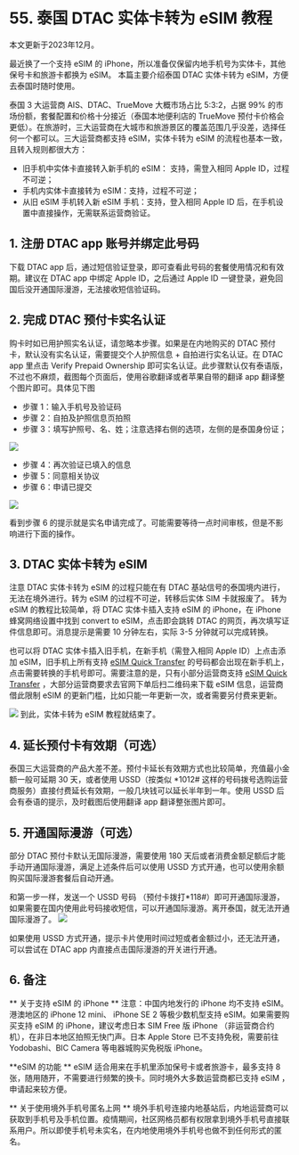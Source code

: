 # 55. 泰国 DTAC 实体卡转为 eSIM 教程

本文更新于2023年12月。

<!-- more -->

最近换了一个支持 eSIM 的 iPhone，所以准备仅保留内地手机号为实体卡，其他保号卡和旅游卡都换为 eSIM。 本篇主要介绍泰国 DTAC 实体卡转为 eSIM，方便去泰国时随时使用。

泰国 3 大运营商 AIS、DTAC、TrueMove 大概市场占比 5:3:2，占据 99% 的市场份额，套餐配置和价格十分接近（泰国本地便利店的 TrueMove 预付卡价格会更低）。在旅游时，三大运营商在大城市和旅游景区的覆盖范围几乎没差，选择任何一个都可以。三大运营商都支持 eSIM，实体卡转为 eSIM 的流程也基本一致，且转入规则都很大方：
- 旧手机中实体卡直接转入新手机的 eSIM： 支持，需登入相同 Apple ID，过程不可逆；
- 手机内实体卡直接转为 eSIM：支持，过程不可逆；
- 从旧 eSIM 手机转入新 eSIM 手机：支持，登入相同 Apple ID 后，在手机设置中直接操作，无需联系运营商验证。


## 1. 注册 DTAC app 账号并绑定此号码
下载 DTAC app 后，通过短信验证登录，即可查看此号码的套餐使用情况和有效期。建议在 DTAC app 中绑定 Apple ID，之后通过 Apple ID 一键登录，避免回国后没开通国际漫游，无法接收短信验证码。

## 2. 完成 DTAC 预付卡实名认证
购卡时如已用护照实名认证，请忽略本步骤。如果是在内地购买的 DTAC 预付卡，默认没有实名认证，需要提交个人护照信息 + 自拍进行实名认证。在 DTAC app 里点击 Verify Prepaid Ownership 即可实名认证。此步骤默认仅有泰语版，不过也不麻烦，截图每个页面后，使用谷歌翻译或者苹果自带的翻译 app 翻译整个图片即可。具体见下图
- 步骤 1：输入手机号及验证码
- 步骤 2：自拍及护照信息页拍照
- 步骤 3：填写护照号、名、姓；注意选择右侧的选项，左侧的是泰国身份证；

![](https://static.shuziyimin.org/blog-55-2.png)

- 步骤 4：再次验证已填入的信息
- 步骤 5：同意相关协议
- 步骤 6：申请已提交

![](https://static.shuziyimin.org/blog-55-3.png)


看到步骤 6 的提示就是实名申请完成了。可能需要等待一点时间审核，但是不影响进行下面的操作。


## 3. DTAC 实体卡转为 eSIM
注意 DTAC 实体卡转为 eSIM 的过程只能在有 DTAC 基站信号的泰国境内进行，无法在境外进行。转为 eSIM 的过程不可逆，转移后实体 SIM 卡就报废了。
转为 eSIM 的教程比较简单，将 DTAC 实体卡插入支持 eSIM 的 iPhone，在 iPhone 蜂窝网络设置中找到 convert to eSIM，点击即会跳转 DTAC 的网页，再次填写证件信息即可。消息提示是需要 10 分钟左右，实际 3-5 分钟就可以完成转换。

也可以将 DTAC 实体卡插入旧手机，在新手机（需登入相同 Apple ID）上点击添加  eSIM，旧手机上所有支持 [eSIM Quick Transfer](https://support.apple.com/en-us/HT209096) 的号码都会出现在新手机上，点击需要转换的手机号即可。需要注意的是，只有小部分运营商支持  [eSIM Quick Transfer](https://support.apple.com/en-us/HT209096) ，大部分运营商要求去官网下单后扫二维码来下载 eSIM 信息，运营商借此限制 eSIM 的更新门槛，比如只能一年更新一次，或者需要另付费来更新。

![](https://static.shuziyimin.org/blog-55-4.png)
到此，实体卡转为 eSIM 教程就结束了。

## 4. 延长预付卡有效期（可选）
泰国三大运营商的产品大差不差。预付卡延长有效期方式也比较简单，充值最小金额一般可延期 30 天，或者使用 USSD（按类似 \*1012# 这样的号码拨号选购运营商服务）直接付费延长有效期，一般几块钱可以延长半年到一年。使用 USSD 后会有泰语的提示，及时截图后使用翻译 app 翻译整张图片即可。

## 5. 开通国际漫游（可选）
部分 DTAC 预付卡默认无国际漫游，需要使用 180 天后或者消费金额足额后才能手动开通国际漫游，满足上述条件后可以使用 USSD 方式开通，也可以使用余额购买国际漫游套餐后自动开通。

和第一步一样，发送一个 USSD 号码 （预付卡拨打\*118#）即可开通国际漫游，如果需要在国内使用此号码接收短信，可以开通国际漫游。离开泰国，就无法开通国际漫游了。
![](https://static.shuziyimin.org/blog-55-6.png)


如果使用 USSD 方式开通，提示卡片使用时间过短或者金额过小，还无法开通，可以尝试在 DTAC app 内直接点击国际漫游的开关进行开通。


## 6. 备注
** 关于支持 eSIM 的 iPhone **
注意：中国内地发行的 iPhone 均不支持 eSIM。港澳地区的 iPhone 12 mini、 iPhone SE 2 等极少数机型支持 eSIM。如果需要购买支持 eSIM 的 iPhone，建议考虑日本 SIM Free 版 iPhone （非运营商合约机），在非日本地区拍照无快门声。日本 Apple Store 已不支持免税，需要前往 Yodobashi、BIC Camera 等电器城购买免税版 iPhone。

**eSIM 的功能 **
eSIM 适合用来在手机里添加保号卡或者旅游卡，最多支持 8 张，随用随开，不需要进行频繁的换卡。同时境外大多数运营商都已支持 eSIM ，申请起来较方便。

** 关于使用境外手机号匿名上网 **
境外手机号连接内地基站后，内地运营商可以获取到手机号及手机位置。疫情期间，社区网格员都有权限拿到境外手机号直接联系用户。所以即使手机号未实名，在内地使用境外手机号也做不到任何形式的匿名。